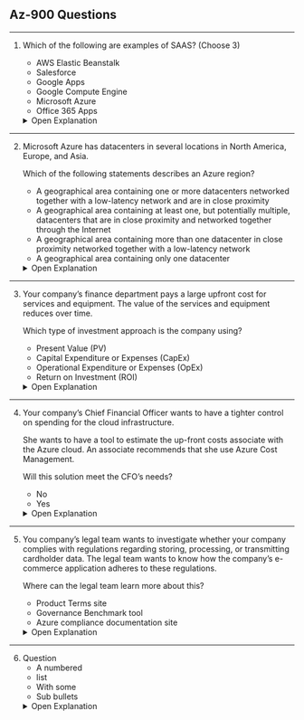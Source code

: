 ## Az-900 Questions
---
1. Which of the following are examples of SAAS? (Choose 3)
   * AWS Elastic Beanstalk
   * Salesforce
   * Google Apps
   * Google Compute Engine
   * Microsoft Azure
   * Office 365 Apps

   <details>
   <summary>Open Explanation</summary>

   Google Apps, Salesforce & Office 365 Apps are examples of SAAS. Here customer uses software for a fee from a cloud provider. Again some apps run on cloud itself where user don't need to install any software, however some web based SAAS are web based email services like MS Office.

   Microsoft Azure, AWS Elastic Beanstalk are examples of PAAS. This is cloud category that a customer uses to create their own application and manage those application.

   Google Compute engine is a IAAS. This is a cloud category that provides customers with network infrastructure, physical computing resources, data partitioning, scaling, security and backup.
   </details>
---
2. Microsoft Azure has datacenters in several locations in North America, Europe, and Asia.

   Which of the following statements describes an Azure region? 
   * A geographical area containing one or more datacenters networked together with a low-latency network and are in close proximity
   * A geographical area containing at least one, but potentially multiple, datacenters that are in close proximity and networked together through the Internet
   * A geographical area containing more than one datacenter in close proximity networked together with a low-latency network
   * A geographical area containing only one datacenter
   <details>
   <summary>Open Explanation</summary>
    
   An Azure region is a geographical area containing one or more datacenters that are networked together with a low-latency network and are in close proximity.

   Azure has some special regions used for compliance or legal purposes:

   Regions such as US DoD Central, US Gov Virginia, and US Gov Iowa are physical and logical network-isolated instances of Azure for use by US government agencies and their partners. They are operated by screened US persons. These regions contain additional compliance certifications.

   Regions are available in Asia, China East, China North, and certain other countries through a unique partnership between Microsoft and 21Vianet. Microsoft does not directly maintain those.
   </details>

---

3. Your company’s finance department pays a large upfront cost for services and equipment. The value of the services and equipment reduces over time.

   Which type of investment approach is the company using?
   * Present Value (PV)
   * Capital Expenditure or Expenses (CapEx)
   * Operational Expenditure or Expenses (OpEx)
   * Return on Investment (ROI)

   <details>
   <summary>Open Explanation</summary>
    
   The company is using Capital Expenditure or Expenses (CapEx). CapEx refers to deducting the expense of physical infrastructure from your tax bill. CapEx is marked down as an asset on the balance sheet and is viewed as an investment. This upfront cost is treated as an asset and will depreciate over time; thus, the value of the CapEx also reduces over time.

   Operational Expenditure or Expenses (OpEx) are items such as services or products that are being billed for and paid for as they are acquired. OpEx are expenses that can be deducted from your tax bill in the same year. Unlike CapEx, which is an upfront cost, with OpEx you pay for a service or product as you consume it.

   Return on Investment (ROI) is the difference (gain or loss) that is created relative to the amount of money that was allocated for the investment. The formula for ROI is the net profit or net loss divided by the total investment.

   Present Value (PV) is the value of the future income stream that is determined on the date of valuation. The present value of an investment is equal to or less than the future value of the investment because money has interest-earning potential.
   </details>

---
4. Your company’s Chief Financial Officer wants to have a tighter control on spending for the cloud infrastructure.

   She wants to have a tool to estimate the up-front costs associate with the Azure cloud. An associate recommends that she use Azure Cost Management.

   Will this solution meet the CFO’s needs?
   * No
   * Yes
   <details>
   <summary>Open Explanation</summary>
    
   Azure Cost Management does not estimate your up-front cloud costs. The Azure Pricing Calculator is a tool that can perform that task.

   Azure Cost Management consists of Cost Management + Billing, which is a suite of tools that optimizes, analyzes, and manages your workload costs. You can use these tools to perform the following tasks:

   * Streamline bill paying tasks
   * Managing costs
   * Download cost and usage data from your invoice
   * Use data analysis to monthly costs
   * Limit spending through the use of thresholds
   * Find opportunities for changes in workloads that can reduce spending
   </details>
---
5. You company’s legal team wants to investigate whether your company complies with regulations regarding storing, processing, or transmitting cardholder data. The legal team wants to know how the company’s e-commerce application adheres to these regulations.

   Where can the legal team learn more about this?
   * Product Terms site
   * Governance Benchmark tool
   * Azure compliance documentation site
   <details>
   <summary>Open Explanation</summary>
    
   The Azure compliance documentation site (Azure compliance documentation | Microsoft Docs) allows the legal team to view all compliance documentation that adheres to the PCI DSS compliance. PCI DSS is a data security standard that payment industry stakeholders use. On the Azure compliance documentation site, you can find global compliance, US government compliance, financial compliance, healthcare compliance, and compliance in other industries.

   You should not choose the Product Terms site. The Product Terms site lists the use terms, the time of availability, and privacy commitments of products or services offered by Azure, including Azure. The Product Terms site allows you to see the terms of the services and products. You can use the site to query the terms relevant to the Product(s) that you have purchased in a specific licensing program. You can also find detailed information on a product or service.
   </details>
---
6. Question 
   * A numbered
   * list
   * With some
   * Sub bullets
   <details>
   <summary>Open Explanation</summary>
   </details>

